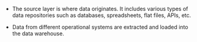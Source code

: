 - The source layer is where data originates. It includes various types of data repositories such as databases, spreadsheets, flat files, APIs, etc.


- Data from different operational systems are extracted and loaded into the data warehouse.